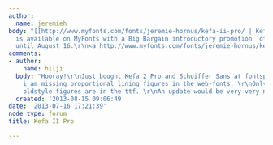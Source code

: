 ```yaml
---
author:
  name: jeremieh
body: "[[http://www.myfonts.com/fonts/jeremie-hornus/kefa-ii-pro/ | Kefa II Pro ]]
  is available on MyFonts with a Big Bargain introductory promotion  of 90% discount
  until August 16.\r\n<a http://www.myfonts.com/fonts/jeremie-hornus/kefa-ii-pro/>[img:sites/default/files/old-images/Flag_6733.png]</a>"
comments:
- author:
    name: hilji
  body: "Hooray!\r\nJust bought Kefa 2 Pro and Schoiffer Sans at fontspring.\r\n\r\nBut
    i am missing proportional lining figures in the web-fonts. \r\nOnly the proportional
    oldstyle figures are in the ttf. \r\nAn update would be very very nice!\r\n\r\nGreetings,\r\nMikko"
  created: '2013-08-15 09:06:49'
date: '2013-07-16 17:21:39'
node_type: forum
title: Kefa II Pro

---
```

